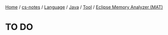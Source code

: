[Home](https://mengxianbin.github.io) /
[cs-notes](https://mengxianbin.github.io/cs-notes/site) /
[Language](https://mengxianbin.github.io/cs-notes/site/Language) /
[Java](https://mengxianbin.github.io/cs-notes/site/Language/Java) /
[Tool](https://mengxianbin.github.io/cs-notes/site/Language/Java/Tool) /
[Eclipse Memory Analyzer (MAT)](https://mengxianbin.github.io/cs-notes/site/Language/Java/Tool/Eclipse%20Memory%20Analyzer%20%28MAT%29)

# TO DO

